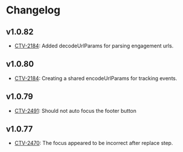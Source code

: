 # Changelog

## v1.0.82

* [CTV-2184](https://truextech.atlassian.net/browse/CTV-2184): Added decodeUrlParams for parsing engagement urls.

## v1.0.80

* [CTV-2184](https://truextech.atlassian.net/browse/CTV-2184): Creating a shared encodeUrlParams for tracking events.

## v1.0.79

* [CTV-2491](https://truextech.atlassian.net/browse/CTV-2491): Should not auto focus the footer button

## v1.0.77

* [CTV-2470](https://truextech.atlassian.net/browse/CTV-2470): The focus appeared to be incorrect after replace step.
